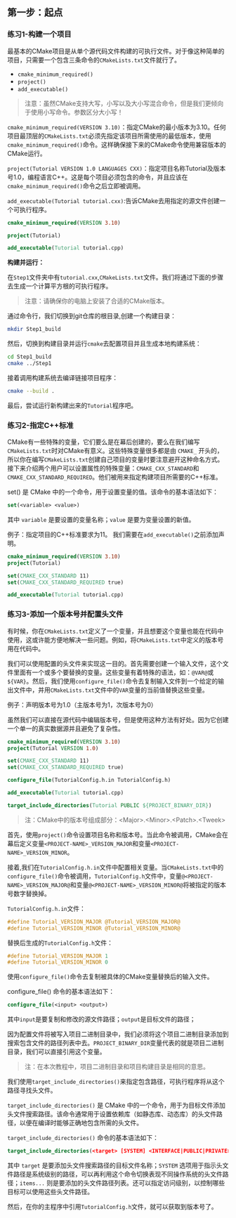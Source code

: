 ## 第一步：起点

### 练习1-构建一个项目

最基本的CMake项目是从单个源代码文件构建的可执行文件。对于像这种简单的项目，只需要一个包含三条命令的`CMakeLists.txt`文件就行了。

- `cmake_minimum_required()`
- `project()`
- `add_executable()`

> 注意：虽然CMake支持大写，小写以及大小写混合命令，但是我们更倾向于使用小写命令。参数区分大小写！

`cmake_minimum_required(VERSION 3.10)`：指定CMake的最小版本为3.10。任何项目最顶层的`CMakeLists.txt`必须先指定该项目所需使用的最低版本，使用`cmake_minimum_required()`命令。这样确保接下来的CMake命令使用兼容版本的CMake运行。

`project(Tutorial VERSION 1.0 LANGUAGES CXX)`：指定项目名称Tutorial及版本号1.0，编程语言C++。这是每个项目必须包含的命令，并且应该在`cmake_minimum_required()`命令之后立即被调用。

`add_executable(Tutorial tutorial.cxx)`:告诉CMake去用指定的源文件创建一个可执行程序。
```cmake
cmake_minimum_required(VERSION 3.10)

project(Tutorial)

add_executable(Tutorial tutorial.cpp)
```
**构建并运行：**

在`Step1`文件夹中有`tutorial.cxx`,`CMakeLists.txt`文件。我们将通过下面的步骤去生成一个计算平方根的可执行程序。

> 注意：请确保你的电脑上安装了合适的CMake版本。

通过命令行，我们切换到git仓库的根目录,创建一个构建目录：

```bash
mkdir Step1_build
```

然后，切换到构建目录并运行`cmake`去配置项目并且生成本地构建系统：

```bash
cd Step1_build
cmake ../Step1
```

接着调用构建系统去编译链接项目程序：

```bash
cmake --build .
```

最后，尝试运行新构建出来的`Tutorial`程序吧。

### 练习2-指定C++标准

CMake有一些特殊的变量，它们要么是在幕后创建的，要么在我们编写`CMakeLists.txt`时对CMake有意义。这些特殊变量很多都是由 `CMAKE_` 开头的，所以你在编写`CMakeLists.txt`创建自己项目的变量时要注意避开这种命名方式。接下来介绍两个用户可以设置属性的特殊变量：`CMAKE_CXX_STANDARD`和`CMAKE_CXX_STANDARD_REQUIRED`。他们被用来指定构建项目所需要的C++标准。

set() 是 CMake 中的一个命令，用于设置变量的值。该命令的基本语法如下：
```cmake
set(<variable> <value>)
```
其中 `variable` 是要设置的变量名称；`value` 是要为变量设置的新值。

例子：指定项目的C++标准要求为11。
我们需要在`add_executable()`之前添加声明。

```cmake
cmake_minimum_required(VERSION 3.10)
project(Tutorial)

set(CMAKE_CXX_STANDARD 11)
set(CMAKE_CXX_STANDARD_REQUIRED true)

add_executable(Tutorial tutorial.cpp)
```

### 练习3-添加一个版本号并配置头文件

有时候，你在`CMakeLists.txt`定义了一个变量，并且想要这个变量也能在代码中使用，这或许能方便地解决一些问题。例如，将`CMakeLists.txt`中定义的版本号用在代码中。

我们可以使用配置的头文件来实现这一目的。首先需要创建一个输入文件，这个文件里面有一个或多个要替换的变量。这些变量有着特殊的语法，如：`@VAR@`或`${VAR}`。然后，我们使用`configure_file()`命令去复制输入文件到一个给定的输出文件中，并用`CMakeLists.txt`文件中的`VAR`变量的当前值替换这些变量。

例子：声明版本号为1.0（主版本号为1，次版本号为0）

虽然我们可以直接在源代码中编辑版本号，但是使用这种方法有好处。因为它创建一个单一的真实数据源并且避免了复杂性。

```cmake
cmake_minimum_required(VERSION 3.10)
project(Tutorial VERSION 1.0)

set(CMAKE_CXX_STANDARD 11)
set(CMAKE_CXX_STANDARD_REQUIRED true)

configure_file(TutorialConfig.h.in TutorialConfig.h)

add_executable(Tutorial tutorial.cpp)

target_include_directories(Tutorial PUBLIC ${PROJECT_BINARY_DIR})
```

>注：CMake中的版本号组成部分：\<Major>.\<Minor>.\<Patch>.\<Tweek>

首先，使用`project()`命令设置项目名称和版本号。当此命令被调用，CMake会在幕后定义变量`<PROJECT-NAME>_VERSION_MAJOR`和变量`<PROJECT-NAME>_VERSION_MINOR`。

接着,我们在`TutorialConfig.h.in`文件中配置相关变量。当`CMakeLists.txt`中的`configure_file()`命令被调用，`TutorialConfig.h`文件中，变量`@<PROJECT-NAME>_VERSION_MAJOR@`和变量`@<PROJECT-NAME>_VERSION_MINOR@`将被指定的版本号数字替换掉。

`TutorialConfig.h.in`文件：

```c
#define Tutorial_VERSION_MAJOR @Tutorial_VERSION_MAJOR@
#define Tutorial_VERSION_MINOR @Tutorial_VERSION_MINOR@
```

替换后生成的`TutorialConfig.h`文件：

```c
#define Tutorial_VERSION_MAJOR 1
#define Tutorial_VERSION_MINOR 0
```

使用`configure_file()`命令去复制被具体的CMake变量替换后的输入文件。

configure_file() 命令的基本语法如下：

```cmake
configure_file(<input> <output>)
```
其中`input`是要复制和修改的源文件路径；`output`是目标文件的路径；

因为配置文件将被写入项目二进制目录中，我们必须将这个项目二进制目录添加到搜索包含文件的路径列表中去。`PROJECT_BINARY_DIR`变量代表的就是项目二进制目录，我们可以直接引用这个变量。

>注：在本次教程中，项目二进制目录和项目构建目录是相同的意思。

我们使用`target_include_directories()`来指定包含路径，可执行程序将从这个路径寻找头文件。

`target_include_directories()` 是 CMake 中的一个命令，用于为目标文件添加头文件搜索路径。该命令通常用于设置依赖库（如静态库、动态库）的头文件路径，以便在编译时能够正确地包含所需的头文件。

`target_include_directories()` 命令的基本语法如下：

```cmake
target_include_directories(<target> [SYSTEM] <INTERFACE|PUBLIC|PRIVATE> [items...])
```
其中 `target` 是要添加头文件搜索路径的目标文件名称；`SYSTEM` 选项用于指示头文件路径是系统级别的路径，可以再利用这个命令切换表现不同操作系统的头文件路径；`items...` 则是要添加的头文件路径列表。还可以指定访问级别，以控制哪些目标可以使用这些头文件路径。

然后，在你的主程序中引用`TutorialConfig.h`文件，就可以获取到版本号了。